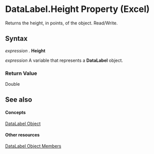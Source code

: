 
# DataLabel.Height Property (Excel)

Returns the height, in points, of the object. Read/Write.


## Syntax

 _expression_ . **Height**

 _expression_ A variable that represents a **DataLabel** object.


### Return Value

Double


## See also


#### Concepts


[DataLabel Object](bb342572-8761-b326-548a-98455172f9a8.md)
#### Other resources


[DataLabel Object Members](176c4f7f-c6ef-c8cb-3983-6dd39435f793.md)
